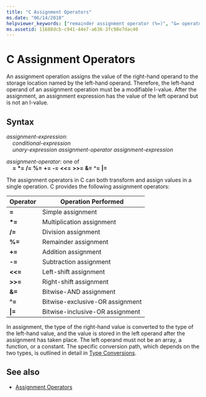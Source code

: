 ```yaml
---
title: "C Assignment Operators"
ms.date: "06/14/2018"
helpviewer_keywords: ["remainder assignment operator (%=)", "&= operator", "bitwise-AND assignment operator", "operators [C], assignment", "operators [C], shift", "^= operator, assignment operators", "+= operator", ">>= operator", "|= operator", "division assignment operator", "subtraction operator", "right shift operators", "subtraction operator, C assignment operators", "= operator, assignment operators", "*= operator", ">> operator", "%= operator", "assignment operators, C", "= operator", "assignment operators", "assignment conversions", "-= operator", "multiplication assignment operator (*=)", "shift operators, right", "/= operator", "operator >>=, C assignment operators", "<<= operator"]
ms.assetid: 11688dcb-c941-44e7-a636-3fc98e7dac40
---
```

# C Assignment Operators

An assignment operation assigns the value of the right-hand operand to the storage location named by the left-hand operand. Therefore, the left-hand operand of an assignment operation must be a modifiable l-value. After the assignment, an assignment expression has the value of the left operand but is not an l-value.

## Syntax

*assignment-expression*:<br/>
&nbsp;&nbsp;&nbsp;&nbsp;*conditional-expression*<br/>
&nbsp;&nbsp;&nbsp;&nbsp;*unary-expression* *assignment-operator* *assignment-expression*

*assignment-operator*: one of<br/>
&nbsp;&nbsp;&nbsp;&nbsp;**=** **\*=** **/=** **%=** **+=** **-=** **\<\<=** **>>=** **&=** **^=** **|=**

The assignment operators in C can both transform and assign values in a single operation. C provides the following assignment operators:

|Operator|Operation Performed|
|--------------|-------------------------|
|**=**|Simple assignment|
|**&#42;=**|Multiplication assignment|
|**/=**|Division assignment|
|**%=**|Remainder assignment|
|**+=**|Addition assignment|
|**-=**|Subtraction assignment|
|**<\<=**|Left-shift assignment|
|**>>=**|Right-shift assignment|
|**&=**|Bitwise-AND assignment|
|**^=**|Bitwise-exclusive-OR assignment|
|**&#124;=**|Bitwise-inclusive-OR assignment|

In assignment, the type of the right-hand value is converted to the type of the left-hand value, and the value is stored in the left operand after the assignment has taken place. The left operand must not be an array, a function, or a constant. The specific conversion path, which depends on the two types, is outlined in detail in [Type Conversions](../c-language/type-conversions-c.md).

## See also

- [Assignment Operators](../cpp/assignment-operators.md)